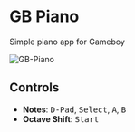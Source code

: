 # GB Piano

Simple piano app for Gameboy

![GB-Piano](https://github.com/user-attachments/assets/8820b78a-94f8-45c8-83de-138db27d96bc)

## Controls

- **Notes**: <kbd>D-Pad</kbd>, <kbd>Select</kbd>, <kbd>A</kbd>, <kbd>B</kbd>
- **Octave Shift**: <kbd>Start</kbd>
